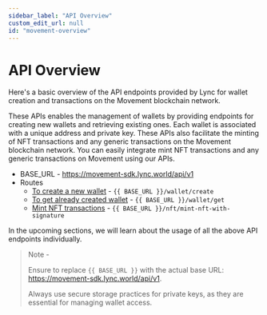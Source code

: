 ```yaml
---
sidebar_label: "API Overview"
custom_edit_url: null
id: "movement-overview"
---
```


# API Overview

Here's a basic overview of the API endpoints provided by Lync for wallet creation and transactions on the Movement blockchain network.

These APIs enables the management of wallets by providing endpoints for creating new wallets and retrieving existing ones. Each wallet is associated with a unique address and private key. These APIs also facilitate the minting of NFT transactions and any generic transactions on the Movement blockchain network. You can easily integrate mint NFT transactions and any generic transactions on Movement using our APIs.

- BASE_URL - https://movement-sdk.lync.world/api/v1
- Routes
  - [To create a new wallet](./create-new-wallet.mdx) - `{{ BASE_URL }}/wallet/create`
  - [To get already created wallet](./get-already-created-wallet.mdx) - `{{ BASE_URL }}/wallet/get`
  - [Mint NFT transactions](./mint-nft-transactions.mdx) - `{{ BASE_URL }}/nft/mint-nft-with-signature`

In the upcoming sections, we will learn about the usage of all the above API endpoints individually.

> Note -
>
> Ensure to replace `{{ BASE_URL }}` with the actual base URL: https://movement-sdk.lync.world/api/v1.
>
> Always use secure storage practices for private keys, as they are essential for managing wallet access.
